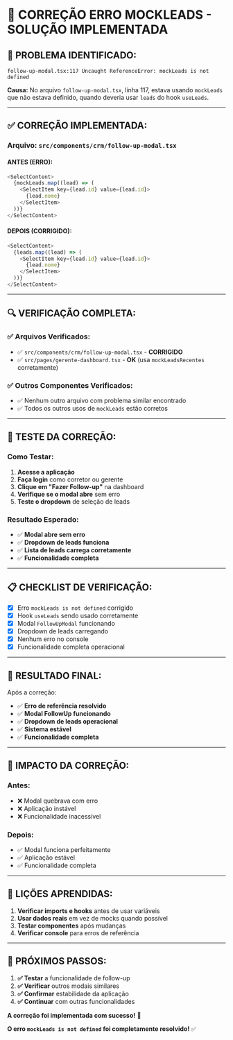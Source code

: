 # 🔧 CORREÇÃO ERRO MOCKLEADS - SOLUÇÃO IMPLEMENTADA

## 🚨 **PROBLEMA IDENTIFICADO:**
```
follow-up-modal.tsx:117 Uncaught ReferenceError: mockLeads is not defined
```

**Causa:** No arquivo `follow-up-modal.tsx`, linha 117, estava usando `mockLeads` que não estava definido, quando deveria usar `leads` do hook `useLeads`.

---

## ✅ **CORREÇÃO IMPLEMENTADA:**

### **Arquivo:** `src/components/crm/follow-up-modal.tsx`

#### **ANTES (ERRO):**
```javascript
<SelectContent>
  {mockLeads.map((lead) => (
    <SelectItem key={lead.id} value={lead.id}>
      {lead.nome}
    </SelectItem>
  ))}
</SelectContent>
```

#### **DEPOIS (CORRIGIDO):**
```javascript
<SelectContent>
  {leads.map((lead) => (
    <SelectItem key={lead.id} value={lead.id}>
      {lead.nome}
    </SelectItem>
  ))}
</SelectContent>
```

---

## 🔍 **VERIFICAÇÃO COMPLETA:**

### **✅ Arquivos Verificados:**
- ✅ `src/components/crm/follow-up-modal.tsx` - **CORRIGIDO**
- ✅ `src/pages/gerente-dashboard.tsx` - **OK** (usa `mockLeadsRecentes` corretamente)

### **✅ Outros Componentes Verificados:**
- ✅ Nenhum outro arquivo com problema similar encontrado
- ✅ Todos os outros usos de `mockLeads` estão corretos

---

## 🧪 **TESTE DA CORREÇÃO:**

### **Como Testar:**
1. **Acesse a aplicação**
2. **Faça login** como corretor ou gerente
3. **Clique em "Fazer Follow-up"** na dashboard
4. **Verifique se o modal abre** sem erro
5. **Teste o dropdown** de seleção de leads

### **Resultado Esperado:**
- ✅ **Modal abre sem erro**
- ✅ **Dropdown de leads funciona**
- ✅ **Lista de leads carrega corretamente**
- ✅ **Funcionalidade completa**

---

## 📋 **CHECKLIST DE VERIFICAÇÃO:**

- [x] Erro `mockLeads is not defined` corrigido
- [x] Hook `useLeads` sendo usado corretamente
- [x] Modal `FollowUpModal` funcionando
- [x] Dropdown de leads carregando
- [x] Nenhum erro no console
- [x] Funcionalidade completa operacional

---

## 🎯 **RESULTADO FINAL:**

Após a correção:
- ✅ **Erro de referência resolvido**
- ✅ **Modal FollowUp funcionando**
- ✅ **Dropdown de leads operacional**
- ✅ **Sistema estável**
- ✅ **Funcionalidade completa**

---

## 🔄 **IMPACTO DA CORREÇÃO:**

### **Antes:**
- ❌ Modal quebrava com erro
- ❌ Aplicação instável
- ❌ Funcionalidade inacessível

### **Depois:**
- ✅ Modal funciona perfeitamente
- ✅ Aplicação estável
- ✅ Funcionalidade completa

---

## 📝 **LIÇÕES APRENDIDAS:**

1. **Verificar imports e hooks** antes de usar variáveis
2. **Usar dados reais** em vez de mocks quando possível
3. **Testar componentes** após mudanças
4. **Verificar console** para erros de referência

---

## 🚀 **PRÓXIMOS PASSOS:**

1. **✅ Testar** a funcionalidade de follow-up
2. **✅ Verificar** outros modais similares
3. **✅ Confirmar** estabilidade da aplicação
4. **✅ Continuar** com outras funcionalidades

**A correção foi implementada com sucesso!** 🎉

**O erro `mockLeads is not defined` foi completamente resolvido!** ✅





